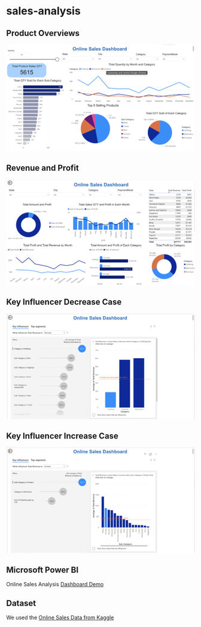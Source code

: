 # sales-analysis

## Product Overviews
![Alt text](img/products-overviews.png)

## Revenue and Profit
![Alt text](img/revenue&profit.png)

## Key Influencer Decrease Case
![Alt text](img/key-influencer-decrease-case.png)

## Key Influencer Increase Case
![Alt text](img/key-influencer-increase-case.png)

## Microsoft Power BI
Online Sales Analysis [Dashboard Demo](https://app.powerbi.com/Redirect?action=openreport&context=Annotate&ctid=2017eaab-53af-49e9-8125-5d60a193d9ad&pbi_source=mobile_android&groupObjectId=f7f00b67-d0b5-4f28-958a-e609e9660223&reportObjectId=930a6a61-8d34-42a2-a316-da6fe75acfb1&reportPage=1f2440fd0370d6ce9f69&bookmarkGuid=1f96d5f4-ff04-475b-97c3-a743a789f1bc&fullScreen=0)

## Dataset
We used the [Online Sales Data from Kaggle](https://www.kaggle.com/datasets/samruddhi4040/online-sales-data) 

